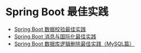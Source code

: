 # Spring Boot 最佳实践

- [Spring Boot 数据校验最佳实践](/spring-boot-validation/README.md)
- [Spring Boot 消息与国际化最佳实践](/spring-boot-message/README.md)
- [Spring Boot 数据库逻辑删除最佳实践（MySQL篇）](/spring-boot-softdelete-mysql/README.md)

